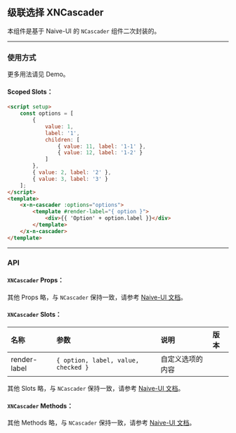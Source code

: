 ﻿## 级联选择 XNCascader

本组件是基于 Naive-UI 的 `NCascader` 组件二次封装的。

---

### 使用方式

更多用法请见 Demo。

#### Scoped Slots：

```html
<script setup>
    const options = [
        {
            value: 1,
            label: '1',
            children: [
                { value: 11, label: '1-1' },
                { value: 12, label: '1-2' }
            ]
        },
        { value: 2, label: '2' },
        { value: 3, label: '3' }
    ];
</script>
<template>
    <x-n-cascader :options="options">
        <template #render-label="{ option }">
            <div>{{ 'Option' + option.label }}</div>
        </template>
    </x-n-cascader>
</template>
```

---

### API

#### `XNCascader` Props：

其他 Props 略，与 `NCascader` 保持一致，请参考 [Naive-UI 文档](https://www.naiveui.com/zh-CN/os-theme/components/cascader#Cascader-Props)。

#### `XNCascader` Slots：

| 名称         | 参数                                | 说明             | 版本 |
| :----------- | :---------------------------------- | :--------------- | :--- |
| render-label | `{ option, label, value, checked }` | 自定义选项的内容 |      |

其他 Slots 略，与 `NCascader` 保持一致，请参考 [Naive-UI 文档](https://www.naiveui.com/zh-CN/os-theme/components/dropdown#Cascader-Slots)。

#### `XNCascader` Methods：

其他 Methods 略，与 `NCascader` 保持一致，请参考 [Naive-UI 文档](https://www.naiveui.com/zh-CN/os-theme/components/cascader#Cascader-Methods)。

